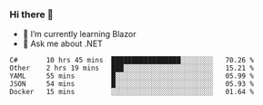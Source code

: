### Hi there 👋

- 🌱 I’m currently learning Blazor
- 💬 Ask me about .NET

<!--START_SECTION:waka-->
```text
C#       10 hrs 45 mins  █████████████████░░░░░░░░   70.26 % 
Other    2 hrs 19 mins   ███░░░░░░░░░░░░░░░░░░░░░░   15.21 % 
YAML     55 mins         █░░░░░░░░░░░░░░░░░░░░░░░░   05.99 % 
JSON     54 mins         █░░░░░░░░░░░░░░░░░░░░░░░░   05.93 % 
Docker   15 mins         ░░░░░░░░░░░░░░░░░░░░░░░░░   01.64 %
```
<!--END_SECTION:waka-->
